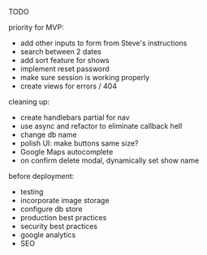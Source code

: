 TODO

priority for MVP:
- add other inputs to form from Steve's instructions
- search between 2 dates
- add sort feature for shows
- implement reset password
- make sure session is working properly
- create views for errors / 404

cleaning up:
- create handlebars partial for nav
- use async and refactor to eliminate callback hell
- change db name
- polish UI: make buttons same size?
- Google Maps autocomplete
- on confirm delete modal, dynamically set show name

before deployment:
- testing
- incorporate image storage
- configure db store
- production best practices
- security best practices
- google analytics
- SEO